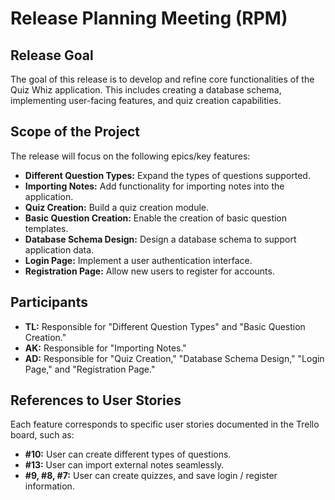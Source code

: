 # Release Planning Meeting (RPM)

## Release Goal
The goal of this release is to develop and refine core functionalities of the Quiz Whiz application. This includes creating a database schema, implementing user-facing features, and quiz creation capabilities.

## Scope of the Project
The release will focus on the following epics/key features:
- **Different Question Types:** Expand the types of questions supported.
- **Importing Notes:** Add functionality for importing notes into the application.
- **Quiz Creation:** Build a quiz creation module.
- **Basic Question Creation:** Enable the creation of basic question templates.
- **Database Schema Design:** Design a database schema to support application data.
- **Login Page:** Implement a user authentication interface.
- **Registration Page:** Allow new users to register for accounts.

## Participants
- **TL:** Responsible for "Different Question Types" and "Basic Question Creation."
- **AK:** Responsible for "Importing Notes."
- **AD:** Responsible for "Quiz Creation," "Database Schema Design," "Login Page," and "Registration Page."

## References to User Stories
Each feature corresponds to specific user stories documented in the Trello board, such as:
- **#10:** User can create different types of questions.
- **#13:** User can import external notes seamlessly.
- **#9, #8, #7:** User can create quizzes, and save login / register information.

